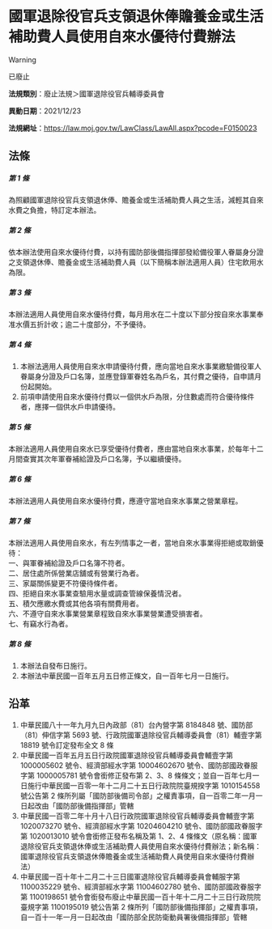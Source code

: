 # 國軍退除役官兵支領退休俸贍養金或生活補助費人員使用自來水優待付費辦法
> [!WARNING]
> 已廢止

**法規類別**：廢止法規＞國軍退除役官兵輔導委員會

**異動日期**：2021/12/23  

**法規網址**：https://law.moj.gov.tw/LawClass/LawAll.aspx?pcode=F0150023



## 法條
##### 第 1 條
為照顧國軍退除役官兵支領退休俸、贍養金或生活補助費人員之生活，減輕其自來水費之負擔，特訂定本辦法。

##### 第 2 條
依本辦法使用自來水優待付費，以持有國防部後備指揮部發給備役軍人眷屬身分證之支領退休俸、贍養金或生活補助費人員（以下簡稱本辦法適用人員）住宅飲用水為限。

##### 第 3 條
本辦法適用人員使用自來水優待付費，每月用水在二十度以下部分按自來水事業奉准水價五折計收；逾二十度部分，不予優待。

##### 第 4 條
1. 本辦法適用人員使用自來水申請優待付費，應向當地自來水事業繳驗備役軍人眷屬身分證及戶口名簿，並應登錄軍眷姓名為戶名，其付費之優待，自申請月份起開始。
1. 前項申請使用自來水優待付費以一個供水戶為限，分住數處而符合優待條件者，應擇一個供水戶申請優待。

##### 第 5 條
本辦法適用人員使用自來水已享受優待付費者，應由當地自來水事業，於每年十二月間查實其次年軍眷補給證及戶口名簿，予以繼續優待。

##### 第 6 條
本辦法適用人員使用自來水優待付費，應遵守當地自來水事業之營業章程。

##### 第 7 條
本辦法適用人員使用自來水，有左列情事之一者，當地自來水事業得拒絕或取銷優待：  
一、與軍眷補給證及戶口名簿不符者。  
二、居住處所係營業店舖或有營業行為者。  
三、家屬關係變更不符優待條件者。  
四、拒絕自來水事業查驗用水量或調查管線保養情況者。  
五、積欠應繳水費或其他各項有關費用者。  
六、不遵守自來水事業營業章程致自來水事業營業遭受損害者。  
七、有竊水行為者。

##### 第 8 條
1. 本辦法自發布日施行。
1. 本辦法中華民國一百年五月五日修正條文，自一百年七月一日施行。

## 沿革
1. 中華民國八十一年九月九日內政部（81）台內營字第 8184848  號、國防部（81）伸信字第 5693 號、行政院國軍退除役官兵輔導委員會（81）輔壹字第 18819  號令訂定發布全文 8  條
1. 中華民國一百年五月五日行政院國軍退除役官兵輔導委員會輔壹字第 1000005602 號令、經濟部經水字第 10004602670  號令、國防部國政眷服字第 1000005781 號令會銜修正發布第 2、3、8  條條文；並自一百年七月一日施行中華民國一百零一年十二月二十五日行政院院臺規揆字第 1010154558 號公告第 2  條所列屬「國防部後備司令部」之權責事項，自一百零二年一月一日起改由「國防部後備指揮部」管轄
1. 中華民國一百零二年十月十八日行政院國軍退除役官兵輔導委員會輔壹字第 1020073270 號令、經濟部經水字第 10204604210  號令、國防部國政眷服字第 1020013010 號令會銜修正發布名稱及第 1、2、4  條條文（原名稱：國軍退除役官兵支領退休俸或生活補助費人員使用自來水優待付費辦法；新名稱：國軍退除役官兵支領退休俸贍養金或生活補助費人員使用自來水優待付費辦法）
1. 中華民國一百十年十二月二十三日國軍退除役官兵輔導委員會輔服字第1100035229  號令、經濟部經水字第 11004602780  號令、國防部國政眷服字第 1100198651 號令會銜發布廢止中華民國一百十年十二月二十三日行政院院臺規字第 1100195019 號公告第 2  條所列「國防部後備指揮部」之權責事項，自一百十一年一月一日起改由「國防部全民防衛動員署後備指揮部」管轄
